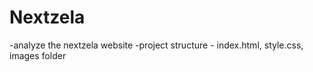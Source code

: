 # Nextzela

-analyze the nextzela website
-project structure - index.html, style.css, images folder
